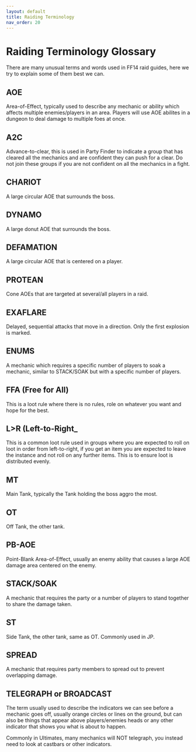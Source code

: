 ```yaml
---
layout: default
title: Raiding Terminology
nav_order: 20
---
```


# Raiding Terminology Glossary

There are many unusual terms and words used in FF14 raid guides, here we try to explain some of them best we can.

## AOE
Area-of-Effect, typically used to describe any mechanic or ability which affects multiple enemies/players in an area. Players will use AOE abilites in a dungeon to deal damage to multiple foes at once.

## A2C
Advance-to-clear, this is used in Party Finder to indicate a group that has cleared all the mechanics and are confident they can push for a clear. Do not join these groups if you are not confident on all the mechanics in a fight.

## CHARIOT
A large circular AOE that surrounds the boss.

## DYNAMO
A large donut AOE that surrounds the boss.

## DEFAMATION
A large circular AOE that is centered on a player. 

## PROTEAN
Cone AOEs that are targeted at several/all players in a raid.

## EXAFLARE
Delayed, sequential attacks that move in a direction. Only the first explosion is marked.

## ENUMS
A mechanic which requires a specific number of players to soak a mechanic, similar to STACK/SOAK but with a specific number of players.

## FFA (Free for All)
This is a loot rule where there is no rules, role on whatever you want and hope for the best.

## L>R (Left-to-Right_
This is a common loot rule used in groups where you are expected to roll on loot in order from left-to-right, if you get an item you are expected to leave the instance and not roll on any further items. This is to ensure loot is distributed evenly.

## MT
Main Tank, typically the Tank holding the boss aggro the most.

## OT
Off Tank, the other tank.

## PB-AOE
Point-Blank Area-of-Effect, usually an enemy ability that causes a large AOE damage area centered on the enemy.

## STACK/SOAK
A mechanic that requires the party or a number of players to stand together to share the damage taken.

## ST
Side Tank, the other tank, same as OT. Commonly used in JP.

## SPREAD
A mechanic that requires party members to spread out to prevent overlapping damage.

## TELEGRAPH or BROADCAST
The term usually used to describe the indicators we can see before a mechanic goes off, usually orange circles or lines on the ground, but can also be things that appear above players/enemies heads or any other indicator that shows you what is about to happen.

Commonly in Ultimates, many mechanics will NOT telegraph, you instead need to look at castbars or other indicators.
